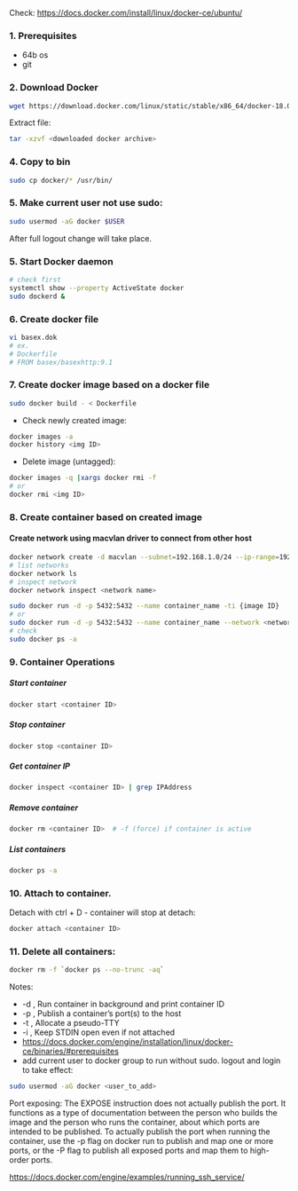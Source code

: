 Check:
https://docs.docker.com/install/linux/docker-ce/ubuntu/

### 1. Prerequisites
- 64b os
- git

### 2. Download Docker
```bash
wget https://download.docker.com/linux/static/stable/x86_64/docker-18.09.4.tgz
```
Extract file:
```bash
tar -xzvf <downloaded docker archive>
```
### 4. Copy to bin
```bash
sudo cp docker/* /usr/bin/
```
### 5. Make current user not use sudo:
```bash
sudo usermod -aG docker $USER
 ```
After full logout change will take place.
### 5. Start Docker daemon
```bash
# check first
systemctl show --property ActiveState docker
sudo dockerd &
```
### 6. Create docker file
```bash
vi basex.dok
# ex.
# Dockerfile
# FROM basex/basexhttp:9.1
```
### 7. Create docker image based on a docker file
```bash
sudo docker build - < Dockerfile
```
- Check newly created image:
```bash
docker images -a
docker history <img ID>
```
- Delete image (untagged):
```bash
docker images -q |xargs docker rmi -f
# or
docker rmi <img ID>
```
### 8. Create container based on created image
#### Create network using macvlan driver to connect from other host
```bash
docker network create -d macvlan --subnet=192.168.1.0/24 --ip-range=192.168.1.128/25 --gateway=192.168.1.127 -o parent=enp4s0 macnet
# list networks
docker network ls
# inspect network
docker network inspect <network name>
```
```bash
sudo docker run -d -p 5432:5432 --name container_name -ti {image ID}
# or
sudo docker run -d -p 5432:5432 --name container_name --network <network name> -ti {image ID}
# check
sudo docker ps -a
```
### 9. Container Operations
##### Start container
```bash
docker start <container ID>
```
##### Stop container
```bash
docker stop <container ID>
```
##### Get container IP
```bash
docker inspect <container ID> | grep IPAddress
```
##### Remove container
```bash
docker rm <container ID>  # -f (force) if container is active
```
##### List containers
```bash
docker ps -a
```
### 10. Attach to container. 
Detach with ctrl + D - container will stop at detach:
```bash
docker attach <container ID>
```
### 11. Delete all containers:
```bash
docker rm -f `docker ps --no-trunc -aq`
```
Notes:
- -d , Run container in background and print container ID
- -p , Publish a container’s port(s) to the host
- -t , Allocate a pseudo-TTY
- -i , Keep STDIN open even if not attached 
- https://docs.docker.com/engine/installation/linux/docker-ce/binaries/#prerequisites
- add current user to docker group to run without sudo. logout and login to take effect:
```bash
sudo usermod -aG docker <user_to_add>
```
Port exposing:
The EXPOSE instruction does not actually publish the port. 
It functions as a type of documentation between the person who builds the image and the person who runs the container,
about which ports are intended to be published. 
To actually publish the port when running the container, use the -p flag on docker run to publish and map one or more 
ports, or the -P flag to publish all exposed ports and map them to high-order ports.

https://docs.docker.com/engine/examples/running_ssh_service/
